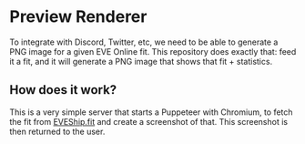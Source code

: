 # Preview Renderer

To integrate with Discord, Twitter, etc, we need to be able to generate a PNG image for a given EVE Online fit.
This repository does exactly that: feed it a fit, and it will generate a PNG image that shows that fit + statistics.

## How does it work?

This is a very simple server that starts a Puppeteer with Chromium, to fetch the fit from [EVEShip.fit](https://eveship.fit) and create a screenshot of that.
This screenshot is then returned to the user.
